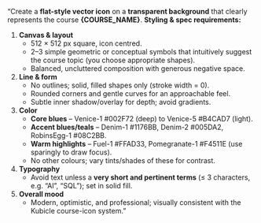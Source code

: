 “Create a **flat-style vector icon** on a **transparent background** that clearly represents the course **{COURSE\_NAME}**.
**Styling & spec requirements:**
1. **Canvas & layout**
   * 512 × 512 px square, icon centred.
   * 2–3 simple geometric or conceptual symbols that intuitively suggest the course topic (you choose appropriate shapes).
   * Balanced, uncluttered composition with generous negative space.
2. **Line & form**
   * No outlines; solid, filled shapes only (stroke width = 0).
   * Rounded corners and gentle curves for an approachable feel.
   * Subtle inner shadow/overlay for depth; avoid gradients.
3. **Color**
   * **Core blues** – Venice-1 #002F72 (deep) to Venice-5 #B4CAD7 (light).
   * **Accent blues/teals** – Denim-1 #1176BB, Denim-2 #005DA2, RobinsEgg-1 #08C2BB.
   * **Warm highlights** – Fuel-1 #FFAD33, Pomegranate-1 #F4511E (use sparingly to draw focus).
   * No other colours; vary tints/shades of these for contrast.
4. **Typography**
   * Avoid text unless a **very short and pertinent terms** (≤ 3 characters, e.g. “AI”, “SQL”); set in solid fill.
5. **Overall mood**
   * Modern, optimistic, and professional; visually consistent with the Kubicle course-icon system.”